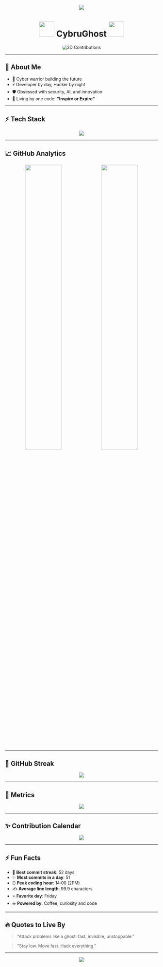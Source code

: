 <p align="center">
  <img src="https://readme-typing-svg.demolab.com/?lines=Hacking+the+Future...;I+am+CybruGhost.;Welcome+to+My+World!&center=true&width=500&height=50&color=00FF00&vCenter=true&size=30">
</p>

<h1 align="center"><img src="https://media.giphy.com/media/IhPHU59gBJwh6yZuwz/giphy.gif" width="50"> CybruGhost <img src="https://media.giphy.com/media/IhPHU59gBJwh6yZuwz/giphy.gif" width="50"></h1>

<p align="center">
  <img src="https://github-profile-3d-contrib.vercel.app/api?username=CybruGhost&background=000000&gap=6&color_1=00ff00&color_2=ff0000&color_3=00FFFF&color_4=8000FF" alt="3D Contributions" style="border-radius:15px;" />
</p>

---

## 🧠 About Me
- 🧤 Cyber warrior building the future
- ⚡ Developer by day, Hacker by night
- 🛡️ Obsessed with security, AI, and innovation
- 🌟 Living by one code: **"Inspire or Expire"**

---

## ⚡ Tech Stack
<p align="center">
  <img src="https://skillicons.dev/icons?i=kotlin,java,python,js,html,css,firebase,git,github" />
</p>

---

## 📈 GitHub Analytics
<p align="center">
  <img src="https://github-readme-stats.vercel.app/api?username=CybruGhost&show_icons=true&theme=radical&hide_border=true&count_private=true" width="49%"/>
  <img src="https://github-readme-stats.vercel.app/api/top-langs/?username=CybruGhost&layout=compact&theme=radical&hide_border=true" width="49%"/>
</p>

---

## 🚀 GitHub Streak
<p align="center">
  <img src="https://github-readme-streak-stats.herokuapp.com/?user=CybruGhost&theme=highcontrast&hide_border=true" />
</p>

---

## 🧿 Metrics
<p align="center">
  <img src="https://metrics.lecoq.io/CybruGhost?template=terminal&config.timezone=Africa%2FNairobi" />
</p>

---

## ✨ Contribution Calendar
<p align="center">
  <img src="https://github-contribution-grid.vercel.app/api?username=CybruGhost&theme=dracula&area=true&hide_title=true&hide_border=true&radius=8" />
</p>

---

## ⚡ Fun Facts
- 🧠 **Best commit streak**: 52 days
- ✨ **Most commits in a day**: 51
- ⏰ **Peak coding hour**: 14:00 (2PM)
- ✍️ **Average line length**: 99.9 characters
- ⭐ **Favorite day**: Friday
- ☕ **Powered by**: Coffee, curiosity and code

---

## 🔥 Quotes to Live By
> "Attack problems like a ghost: fast, invisible, unstoppable."

> "Stay low. Move fast. Hack everything."

---

<p align="center">
  <img src="https://capsule-render.vercel.app/api?type=wave&color=00FF00&height=150&section=footer&text=Thank%20You%20for%20Visiting!&fontSize=20&fontColor=ffffff"/>
</p>
